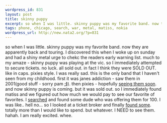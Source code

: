 ```yaml
--- 
wordpress_id: 831
layout: post
title: skinny puppy
excerpt: so when I was little. skinny puppy was my favorite band. now they are apparently back and touring. I discovered this when I woke up on sunday and had a shiny metal urge to chekc the readers early warning list. much to my amaze - skinny puppy was playing at the vic. so I immediately attempted to secure tickets. no luck. all sold out. in fact I think they were SOLD OUT. like in caps. pixies style. ...
tags: phone, chicago, search, war, metal, matiss, nokia
wordpress_url: http://new.nata2.org/?p=831
---
```

so when I was little. skinny puppy was my favorite band. now they are apparently back and touring. I discovered this when I woke up on sunday and had a shiny metal urge to chekc the readers early warning list. much to my amaze - skinny puppy was playing at the vic. so I immediately attempted to secure tickets. no luck. all sold out. in fact I think they were SOLD OUT. like in caps. pixies style. I was really sad. this is the only  band that I haven't seen from my childhood. first it was janes addiction - saw them in 2001(good stuff - sorry pam <b>;)</b>). then pixies - hopefully <a href="http://www.nata2.info/?path=pictures%2Fmisc%2Fphone_camera%2Fphotolog&amp;img=1082691247-Nokia6600(469).jpg">seeing them soon</a>. and now skinny puppy is coming. but it was sold out. so I immediately found matiss and we figured out how much we would pay to see our favorite of favorites. I <a href="http://chicago.craigslist.org/tix/29718513.html">searched</a> and found some dude who was offering them for 100. I was like.. hell no... so I looked at a ticket broker and finally <a href="http://www.goldcoasttickets.com/LiveTicketDetail.asp?EventID=286309">found some</a>. totally more than I would like to spend. but whatever. I NEED to see them. hahah. I am really excited. whee. 
